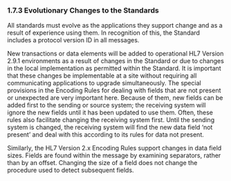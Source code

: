 ### 1.7.3 Evolutionary Changes to the Standards

All standards must evolve as the applications they support change and as a result of experience using them. In recognition of this, the Standard includes a protocol version ID in all messages.

New transactions or data elements will be added to operational HL7 Version 2.9.1 environments as a result of changes in the Standard or due to changes in the local implementation as permitted within the Standard. It is important that these changes be implementable at a site without requiring all communicating applications to upgrade simultaneously. The special provisions in the Encoding Rules for dealing with fields that are not present or unexpected are very important here. Because of them, new fields can be added first to the sending or source system; the receiving system will ignore the new fields until it has been updated to use them. Often, these rules also facilitate changing the receiving system first. Until the sending system is changed, the receiving system will find the new data field ‘not present’ and deal with this according to its rules for data not present.

Similarly, the HL7 Version 2.x Encoding Rules support changes in data field sizes. Fields are found within the message by examining separators, rather than by an offset. Changing the size of a field does not change the procedure used to detect subsequent fields.
